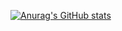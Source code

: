 [![Anurag's GitHub stats](https://github-readme-stats.vercel.app/api?username=itseg0&show_icons=true&theme=react)](https://github.com/itseg0/github-readme-stats)

